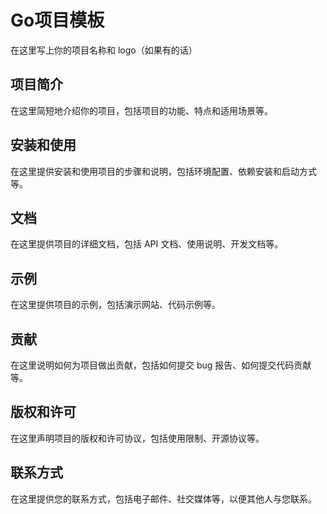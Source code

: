 # Go项目模板

在这里写上你的项目名称和 logo（如果有的话）

## 项目简介

在这里简短地介绍你的项目，包括项目的功能、特点和适用场景等。

## 安装和使用

在这里提供安装和使用项目的步骤和说明，包括环境配置、依赖安装和启动方式等。

## 文档

在这里提供项目的详细文档，包括 API 文档、使用说明、开发文档等。

## 示例

在这里提供项目的示例，包括演示网站、代码示例等。

## 贡献

在这里说明如何为项目做出贡献，包括如何提交 bug 报告、如何提交代码贡献等。

## 版权和许可

在这里声明项目的版权和许可协议，包括使用限制、开源协议等。

## 联系方式

在这里提供您的联系方式，包括电子邮件、社交媒体等，以便其他人与您联系。